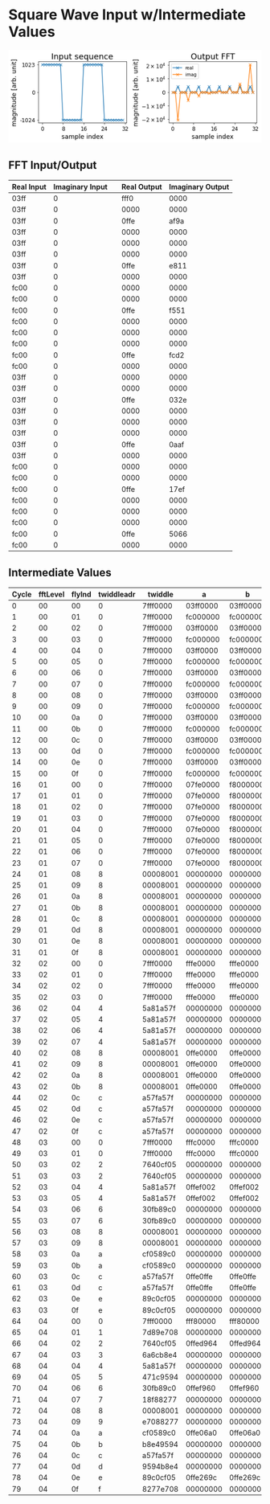 # Square Wave Input w/Intermediate Values

![FFT of a Square Wave](figures/square_wave.png)

## FFT Input/Output

| Real Input | Imaginary Input |    | Real Output | Imaginary Output |
| ---------- | --------------- | -- | ----------- | ---------------- |
| 03ff       | 0               |    | fff0        | 0000             |
| 03ff       | 0               |    | 0000        | 0000             |
| 03ff       | 0               |    | 0ffe        | af9a             |
| 03ff       | 0               |    | 0000        | 0000             |
| 03ff       | 0               |    | 0000        | 0000             |
| 03ff       | 0               |    | 0000        | 0000             |
| 03ff       | 0               |    | 0ffe        | e811             |
| 03ff       | 0               |    | 0000        | 0000             |
| fc00       | 0               |    | 0000        | 0000             |
| fc00       | 0               |    | 0000        | 0000             |
| fc00       | 0               |    | 0ffe        | f551             |
| fc00       | 0               |    | 0000        | 0000             |
| fc00       | 0               |    | 0000        | 0000             |
| fc00       | 0               |    | 0000        | 0000             |
| fc00       | 0               |    | 0ffe        | fcd2             |
| fc00       | 0               |    | 0000        | 0000             |
| 03ff       | 0               |    | 0000        | 0000             |
| 03ff       | 0               |    | 0000        | 0000             |
| 03ff       | 0               |    | 0ffe        | 032e             |
| 03ff       | 0               |    | 0000        | 0000             |
| 03ff       | 0               |    | 0000        | 0000             |
| 03ff       | 0               |    | 0000        | 0000             |
| 03ff       | 0               |    | 0ffe        | 0aaf             |
| 03ff       | 0               |    | 0000        | 0000             |
| fc00       | 0               |    | 0000        | 0000             |
| fc00       | 0               |    | 0000        | 0000             |
| fc00       | 0               |    | 0ffe        | 17ef             |
| fc00       | 0               |    | 0000        | 0000             |
| fc00       | 0               |    | 0000        | 0000             |
| fc00       | 0               |    | 0000        | 0000             |
| fc00       | 0               |    | 0ffe        | 5066             |
| fc00       | 0               |    | 0000        | 0000             | 

## Intermediate Values

| Cycle | fftLevel | flyInd | twiddleadr | twiddle  | a        | b        | p\*b     | aout     | bout     | adr0a | adr0b | we0 | adr1a | adr1b | we1 |
| ----- | -------- | ------ | ---------- | -------- | -------- | -------- | -------- | -------- | -------- | ----- | ----- | --- | ----- | ----- | --- |
| 0     | 00       | 00     | 0          | 7fff0000 | 03ff0000 | 03ff0000 | 03ff0000 | 07fe0000 | 00000000 | 00    | 01    | 0   | 00    | 01    | 1   |
| 1     | 00       | 01     | 0          | 7fff0000 | fc000000 | fc000000 | fc000000 | f8000000 | 00000000 | 02    | 03    | 0   | 02    | 03    | 1   |
| 2     | 00       | 02     | 0          | 7fff0000 | 03ff0000 | 03ff0000 | 03ff0000 | 07fe0000 | 00000000 | 04    | 05    | 0   | 04    | 05    | 1   |
| 3     | 00       | 03     | 0          | 7fff0000 | fc000000 | fc000000 | fc000000 | f8000000 | 00000000 | 06    | 07    | 0   | 06    | 07    | 1   |
| 4     | 00       | 04     | 0          | 7fff0000 | 03ff0000 | 03ff0000 | 03ff0000 | 07fe0000 | 00000000 | 08    | 09    | 0   | 08    | 09    | 1   |
| 5     | 00       | 05     | 0          | 7fff0000 | fc000000 | fc000000 | fc000000 | f8000000 | 00000000 | 0a    | 0b    | 0   | 0a    | 0b    | 1   |
| 6     | 00       | 06     | 0          | 7fff0000 | 03ff0000 | 03ff0000 | 03ff0000 | 07fe0000 | 00000000 | 0c    | 0d    | 0   | 0c    | 0d    | 1   |
| 7     | 00       | 07     | 0          | 7fff0000 | fc000000 | fc000000 | fc000000 | f8000000 | 00000000 | 0e    | 0f    | 0   | 0e    | 0f    | 1   |
| 8     | 00       | 08     | 0          | 7fff0000 | 03ff0000 | 03ff0000 | 03ff0000 | 07fe0000 | 00000000 | 10    | 11    | 0   | 10    | 11    | 1   |
| 9     | 00       | 09     | 0          | 7fff0000 | fc000000 | fc000000 | fc000000 | f8000000 | 00000000 | 12    | 13    | 0   | 12    | 13    | 1   |
| 10    | 00       | 0a     | 0          | 7fff0000 | 03ff0000 | 03ff0000 | 03ff0000 | 07fe0000 | 00000000 | 14    | 15    | 0   | 14    | 15    | 1   |
| 11    | 00       | 0b     | 0          | 7fff0000 | fc000000 | fc000000 | fc000000 | f8000000 | 00000000 | 16    | 17    | 0   | 16    | 17    | 1   |
| 12    | 00       | 0c     | 0          | 7fff0000 | 03ff0000 | 03ff0000 | 03ff0000 | 07fe0000 | 00000000 | 18    | 19    | 0   | 18    | 19    | 1   |
| 13    | 00       | 0d     | 0          | 7fff0000 | fc000000 | fc000000 | fc000000 | f8000000 | 00000000 | 1a    | 1b    | 0   | 1a    | 1b    | 1   |
| 14    | 00       | 0e     | 0          | 7fff0000 | 03ff0000 | 03ff0000 | 03ff0000 | 07fe0000 | 00000000 | 1c    | 1d    | 0   | 1c    | 1d    | 1   |
| 15    | 00       | 0f     | 0          | 7fff0000 | fc000000 | fc000000 | fc000000 | f8000000 | 00000000 | 1e    | 1f    | 0   | 1e    | 1f    | 1   |
| 16    | 01       | 00     | 0          | 7fff0000 | 07fe0000 | f8000000 | f8000000 | fffe0000 | 0ffe0000 | 00    | 02    | 1   | 00    | 02    | 0   |
| 17    | 01       | 01     | 0          | 7fff0000 | 07fe0000 | f8000000 | f8000000 | fffe0000 | 0ffe0000 | 04    | 06    | 1   | 04    | 06    | 0   |
| 18    | 01       | 02     | 0          | 7fff0000 | 07fe0000 | f8000000 | f8000000 | fffe0000 | 0ffe0000 | 08    | 0a    | 1   | 08    | 0a    | 0   |
| 19    | 01       | 03     | 0          | 7fff0000 | 07fe0000 | f8000000 | f8000000 | fffe0000 | 0ffe0000 | 0c    | 0e    | 1   | 0c    | 0e    | 0   |
| 20    | 01       | 04     | 0          | 7fff0000 | 07fe0000 | f8000000 | f8000000 | fffe0000 | 0ffe0000 | 10    | 12    | 1   | 10    | 12    | 0   |
| 21    | 01       | 05     | 0          | 7fff0000 | 07fe0000 | f8000000 | f8000000 | fffe0000 | 0ffe0000 | 14    | 16    | 1   | 14    | 16    | 0   |
| 22    | 01       | 06     | 0          | 7fff0000 | 07fe0000 | f8000000 | f8000000 | fffe0000 | 0ffe0000 | 18    | 1a    | 1   | 18    | 1a    | 0   |
| 23    | 01       | 07     | 0          | 7fff0000 | 07fe0000 | f8000000 | f8000000 | fffe0000 | 0ffe0000 | 1c    | 1e    | 1   | 1c    | 1e    | 0   |
| 24    | 01       | 08     | 8          | 00008001 | 00000000 | 00000000 | 00000000 | 00000000 | 00000000 | 01    | 03    | 1   | 01    | 03    | 0   |
| 25    | 01       | 09     | 8          | 00008001 | 00000000 | 00000000 | 00000000 | 00000000 | 00000000 | 05    | 07    | 1   | 05    | 07    | 0   |
| 26    | 01       | 0a     | 8          | 00008001 | 00000000 | 00000000 | 00000000 | 00000000 | 00000000 | 09    | 0b    | 1   | 09    | 0b    | 0   |
| 27    | 01       | 0b     | 8          | 00008001 | 00000000 | 00000000 | 00000000 | 00000000 | 00000000 | 0d    | 0f    | 1   | 0d    | 0f    | 0   |
| 28    | 01       | 0c     | 8          | 00008001 | 00000000 | 00000000 | 00000000 | 00000000 | 00000000 | 11    | 13    | 1   | 11    | 13    | 0   |
| 29    | 01       | 0d     | 8          | 00008001 | 00000000 | 00000000 | 00000000 | 00000000 | 00000000 | 15    | 17    | 1   | 15    | 17    | 0   |
| 30    | 01       | 0e     | 8          | 00008001 | 00000000 | 00000000 | 00000000 | 00000000 | 00000000 | 19    | 1b    | 1   | 19    | 1b    | 0   |
| 31    | 01       | 0f     | 8          | 00008001 | 00000000 | 00000000 | 00000000 | 00000000 | 00000000 | 1d    | 1f    | 1   | 1d    | 1f    | 0   |
| 32    | 02       | 00     | 0          | 7fff0000 | fffe0000 | fffe0000 | fffe0000 | fffc0000 | 00000000 | 00    | 04    | 0   | 00    | 04    | 1   |
| 33    | 02       | 01     | 0          | 7fff0000 | fffe0000 | fffe0000 | fffe0000 | fffc0000 | 00000000 | 08    | 0c    | 0   | 08    | 0c    | 1   |
| 34    | 02       | 02     | 0          | 7fff0000 | fffe0000 | fffe0000 | fffe0000 | fffc0000 | 00000000 | 10    | 14    | 0   | 10    | 14    | 1   |
| 35    | 02       | 03     | 0          | 7fff0000 | fffe0000 | fffe0000 | fffe0000 | fffc0000 | 00000000 | 18    | 1c    | 0   | 18    | 1c    | 1   |
| 36    | 02       | 04     | 4          | 5a81a57f | 00000000 | 00000000 | 00000000 | 00000000 | 00000000 | 01    | 05    | 0   | 01    | 05    | 1   |
| 37    | 02       | 05     | 4          | 5a81a57f | 00000000 | 00000000 | 00000000 | 00000000 | 00000000 | 09    | 0d    | 0   | 09    | 0d    | 1   |
| 38    | 02       | 06     | 4          | 5a81a57f | 00000000 | 00000000 | 00000000 | 00000000 | 00000000 | 11    | 15    | 0   | 11    | 15    | 1   |
| 39    | 02       | 07     | 4          | 5a81a57f | 00000000 | 00000000 | 00000000 | 00000000 | 00000000 | 19    | 1d    | 0   | 19    | 1d    | 1   |
| 40    | 02       | 08     | 8          | 00008001 | 0ffe0000 | 0ffe0000 | 0000f002 | 0ffef002 | 0ffe0ffe | 02    | 06    | 0   | 02    | 06    | 1   |
| 41    | 02       | 09     | 8          | 00008001 | 0ffe0000 | 0ffe0000 | 0000f002 | 0ffef002 | 0ffe0ffe | 0a    | 0e    | 0   | 0a    | 0e    | 1   |
| 42    | 02       | 0a     | 8          | 00008001 | 0ffe0000 | 0ffe0000 | 0000f002 | 0ffef002 | 0ffe0ffe | 12    | 16    | 0   | 12    | 16    | 1   |
| 43    | 02       | 0b     | 8          | 00008001 | 0ffe0000 | 0ffe0000 | 0000f002 | 0ffef002 | 0ffe0ffe | 1a    | 1e    | 0   | 1a    | 1e    | 1   |
| 44    | 02       | 0c     | c          | a57fa57f | 00000000 | 00000000 | 00000000 | 00000000 | 00000000 | 03    | 07    | 0   | 03    | 07    | 1   |
| 45    | 02       | 0d     | c          | a57fa57f | 00000000 | 00000000 | 00000000 | 00000000 | 00000000 | 0b    | 0f    | 0   | 0b    | 0f    | 1   |
| 46    | 02       | 0e     | c          | a57fa57f | 00000000 | 00000000 | 00000000 | 00000000 | 00000000 | 13    | 17    | 0   | 13    | 17    | 1   |
| 47    | 02       | 0f     | c          | a57fa57f | 00000000 | 00000000 | 00000000 | 00000000 | 00000000 | 1b    | 1f    | 0   | 1b    | 1f    | 1   |
| 48    | 03       | 00     | 0          | 7fff0000 | fffc0000 | fffc0000 | fffc0000 | fff80000 | 00000000 | 00    | 08    | 1   | 00    | 08    | 0   |
| 49    | 03       | 01     | 0          | 7fff0000 | fffc0000 | fffc0000 | fffc0000 | fff80000 | 00000000 | 10    | 18    | 1   | 10    | 18    | 0   |
| 50    | 03       | 02     | 2          | 7640cf05 | 00000000 | 00000000 | 00000000 | 00000000 | 00000000 | 01    | 09    | 1   | 01    | 09    | 0   |
| 51    | 03       | 03     | 2          | 7640cf05 | 00000000 | 00000000 | 00000000 | 00000000 | 00000000 | 11    | 19    | 1   | 11    | 19    | 0   |
| 52    | 03       | 04     | 4          | 5a81a57f | 0ffef002 | 0ffef002 | 0000e962 | 0ffed964 | 0ffe06a0 | 02    | 0a    | 1   | 02    | 0a    | 0   |
| 53    | 03       | 05     | 4          | 5a81a57f | 0ffef002 | 0ffef002 | 0000e962 | 0ffed964 | 0ffe06a0 | 12    | 1a    | 1   | 12    | 1a    | 0   |
| 54    | 03       | 06     | 6          | 30fb89c0 | 00000000 | 00000000 | 00000000 | 00000000 | 00000000 | 03    | 0b    | 1   | 03    | 0b    | 0   |
| 55    | 03       | 07     | 6          | 30fb89c0 | 00000000 | 00000000 | 00000000 | 00000000 | 00000000 | 13    | 1b    | 1   | 13    | 1b    | 0   |
| 56    | 03       | 08     | 8          | 00008001 | 00000000 | 00000000 | 00000000 | 00000000 | 00000000 | 04    | 0c    | 1   | 04    | 0c    | 0   |
| 57    | 03       | 09     | 8          | 00008001 | 00000000 | 00000000 | 00000000 | 00000000 | 00000000 | 14    | 1c    | 1   | 14    | 1c    | 0   |
| 58    | 03       | 0a     | a          | cf0589c0 | 00000000 | 00000000 | 00000000 | 00000000 | 00000000 | 05    | 0d    | 1   | 05    | 0d    | 0   |
| 59    | 03       | 0b     | a          | cf0589c0 | 00000000 | 00000000 | 00000000 | 00000000 | 00000000 | 15    | 1d    | 1   | 15    | 1d    | 0   |
| 60    | 03       | 0c     | c          | a57fa57f | 0ffe0ffe | 0ffe0ffe | 0000e962 | 0ffef960 | 0ffe269c | 06    | 0e    | 1   | 06    | 0e    | 0   |
| 61    | 03       | 0d     | c          | a57fa57f | 0ffe0ffe | 0ffe0ffe | 0000e962 | 0ffef960 | 0ffe269c | 16    | 1e    | 1   | 16    | 1e    | 0   |
| 62    | 03       | 0e     | e          | 89c0cf05 | 00000000 | 00000000 | 00000000 | 00000000 | 00000000 | 07    | 0f    | 1   | 07    | 0f    | 0   |
| 63    | 03       | 0f     | e          | 89c0cf05 | 00000000 | 00000000 | 00000000 | 00000000 | 00000000 | 17    | 1f    | 1   | 17    | 1f    | 0   |
| 64    | 04       | 00     | 0          | 7fff0000 | fff80000 | fff80000 | fff80000 | fff00000 | 00000000 | 00    | 10    | 0   | 00    | 10    | 1   |
| 65    | 04       | 01     | 1          | 7d89e708 | 00000000 | 00000000 | 00000000 | 00000000 | 00000000 | 01    | 11    | 0   | 01    | 11    | 1   |
| 66    | 04       | 02     | 2          | 7640cf05 | 0ffed964 | 0ffed964 | 0000d636 | 0ffeaf9a | 0ffe032e | 02    | 12    | 0   | 02    | 12    | 1   |
| 67    | 04       | 03     | 3          | 6a6cb8e4 | 00000000 | 00000000 | 00000000 | 00000000 | 00000000 | 03    | 13    | 0   | 03    | 13    | 1   |
| 68    | 04       | 04     | 4          | 5a81a57f | 00000000 | 00000000 | 00000000 | 00000000 | 00000000 | 04    | 14    | 0   | 04    | 14    | 1   |
| 69    | 04       | 05     | 5          | 471c9594 | 00000000 | 00000000 | 00000000 | 00000000 | 00000000 | 05    | 15    | 0   | 05    | 15    | 1   |
| 70    | 04       | 06     | 6          | 30fb89c0 | 0ffef960 | 0ffef960 | 0000eeb1 | 0ffee811 | 0ffe0aaf | 06    | 16    | 0   | 06    | 16    | 1   |
| 71    | 04       | 07     | 7          | 18f88277 | 00000000 | 00000000 | 00000000 | 00000000 | 00000000 | 07    | 17    | 0   | 07    | 17    | 1   |
| 72    | 04       | 08     | 8          | 00008001 | 00000000 | 00000000 | 00000000 | 00000000 | 00000000 | 08    | 18    | 0   | 08    | 18    | 1   |
| 73    | 04       | 09     | 9          | e7088277 | 00000000 | 00000000 | 00000000 | 00000000 | 00000000 | 09    | 19    | 0   | 09    | 19    | 1   |
| 74    | 04       | 0a     | a          | cf0589c0 | 0ffe06a0 | 0ffe06a0 | 0000eeb1 | 0ffef551 | 0ffe17ef | 0a    | 1a    | 0   | 0a    | 1a    | 1   |
| 75    | 04       | 0b     | b          | b8e49594 | 00000000 | 00000000 | 00000000 | 00000000 | 00000000 | 0b    | 1b    | 0   | 0b    | 1b    | 1   |
| 76    | 04       | 0c     | c          | a57fa57f | 00000000 | 00000000 | 00000000 | 00000000 | 00000000 | 0c    | 1c    | 0   | 0c    | 1c    | 1   |
| 77    | 04       | 0d     | d          | 9594b8e4 | 00000000 | 00000000 | 00000000 | 00000000 | 00000000 | 0d    | 1d    | 0   | 0d    | 1d    | 1   |
| 78    | 04       | 0e     | e          | 89c0cf05 | 0ffe269c | 0ffe269c | 0000d636 | 0ffefcd2 | 0ffe5066 | 0e    | 1e    | 0   | 0e    | 1e    | 1   |
| 79    | 04       | 0f     | f          | 8277e708 | 00000000 | 00000000 | 00000000 | 00000000 | 00000000 | 0f    | 1f    | 0   | 0f    | 1f    | 1   |
